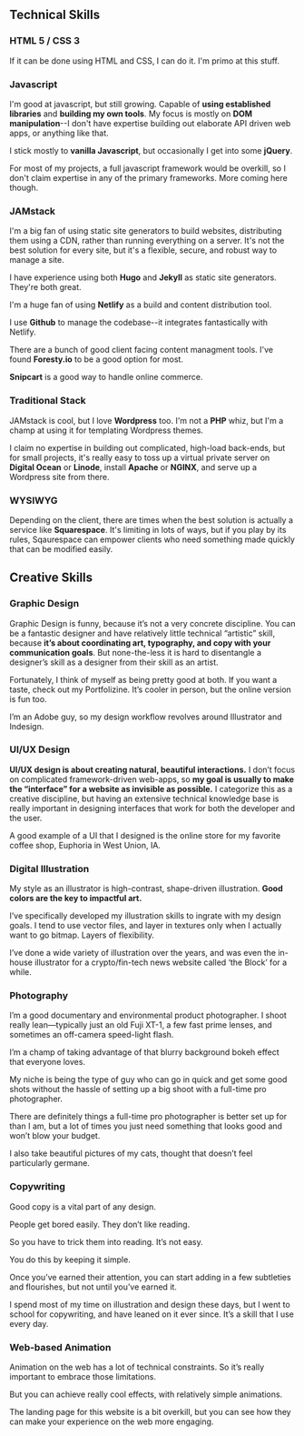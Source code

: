 ## Technical Skills

### HTML 5 / CSS 3

If it can be done using HTML and CSS, I can do it. I'm primo at this stuff.

### Javascript

I'm good at javascript, but still growing. Capable of **using established libraries** and **building my own tools**. My focus is mostly on **DOM manipulation**--I don't have expertise building out elaborate API driven web apps, or anything like that.

I stick mostly to **vanilla Javascript**, but occasionally I get into some **jQuery**.

For most of my projects, a full javascript framework would be overkill, so I don't claim expertise in any of the primary frameworks. More coming here though.

### JAMstack

I'm a big fan of using static site generators to build websites, distributing them using a CDN, rather than running everything on a server. It's not the best solution for every site, but it's a flexible, secure, and robust way to manage a site.

I have experience using both **Hugo** and **Jekyll** as static site generators. They're both great.

I'm a huge fan of using **Netlify** as a build and content distribution tool.

I use **Github** to manage the codebase--it integrates fantastically with Netlify.

There are a bunch of good client facing content managment tools. I've found **Foresty.io** to be a good option for most.

**Snipcart** is a good way to handle online commerce.


### Traditional Stack

JAMstack is cool, but I love **Wordpress** too. I'm not a **PHP** whiz, but I'm a champ at using it for templating Wordpress themes.

I claim no expertise in building out complicated, high-load back-ends, but for small projects, it's really easy to toss up a virtual private server on **Digital Ocean** or **Linode**, install **Apache** or **NGINX**, and serve up a Wordpress site from there.


### WYSIWYG

Depending on the client, there are times when the best solution is actually a service like **Squarespace**. It's limiting in lots of ways, but if you play by its rules, Sqaurespace can empower clients who need something made quickly that can be modified easily.


## Creative Skills

### Graphic Design

Graphic Design is funny, because it’s not a very concrete discipline. You can be a fantastic designer and have relatively little technical “artistic” skill, because **it’s about coordinating art, typography, and copy with your communication goals**. But none-the-less it is hard to disentangle a designer’s skill as a designer from their skill as an artist.

Fortunately, I think of myself as being pretty good at both. If you want a taste, check out my Portfolizine. It’s cooler in person, but the online version is fun too.

I’m an Adobe guy, so my design workflow revolves around Illustrator and Indesign.

### UI/UX Design

**UI/UX design is about creating natural, beautiful interactions.** I don’t focus on complicated framework-driven web-apps, so **my goal is usually to make the “interface” for a website as invisible as possible.** I categorize this as a creative discipline, but having an extensive technical knowledge base is really important in designing interfaces that work for both the developer and the user.

A good example of a UI that I designed is the online store for my favorite coffee shop, Euphoria in West Union, IA. 

### Digital Illustration

My style as an illustrator is high-contrast, shape-driven illustration. **Good colors are the key to impactful art.** 

I’ve specifically developed my illustration skills to ingrate with my design goals. I tend to use vector files, and layer in textures only when I actually want to go bitmap. Layers of flexibility.

I’ve done a wide variety of illustration over the years, and was even the in-house illustrator for a crypto/fin-tech news website called ‘the Block’ for a while.

### Photography

I’m a good documentary and environmental product photographer. I shoot really lean—typically just an old Fuji XT-1, a few fast prime lenses, and sometimes an off-camera speed-light flash. 

I’m a champ of taking advantage of that blurry background bokeh effect that everyone loves.

My niche is being the type of guy who can go in quick and get some good shots without the hassle of setting up a big shoot with a full-time pro photographer. 

There are definitely things a full-time pro photographer is better set up for than I am, but a lot of times you just need something that looks good and won’t blow your budget.

I also take beautiful pictures of my cats, thought that doesn’t feel particularly germane.


### Copywriting

Good copy is a vital part of any design.

People get bored easily. They don’t like reading.

So you have to trick them into reading. It’s not easy.

You do this by keeping it simple. 

Once you’ve earned their attention, you can start adding in a few subtleties and flourishes, but not until you’ve earned it.

I spend most of my time on illustration and design these days, but I went to school for copywriting, and have leaned on it ever since. It’s a skill that I use every day.

### Web-based Animation

Animation on the web has a lot of technical constraints. So it’s really important to embrace those limitations. 

But you can achieve really cool effects, with relatively
simple animations. 

The landing page for this website is a bit overkill, but you can see how they can make your experience on the web more engaging.